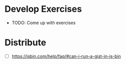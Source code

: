 # Develop Exercises

- TODO: Come up with exercises

# Distribute

- [ ] https://jsbin.com/help/faq/#can-i-run-a-gist-in-js-bin
